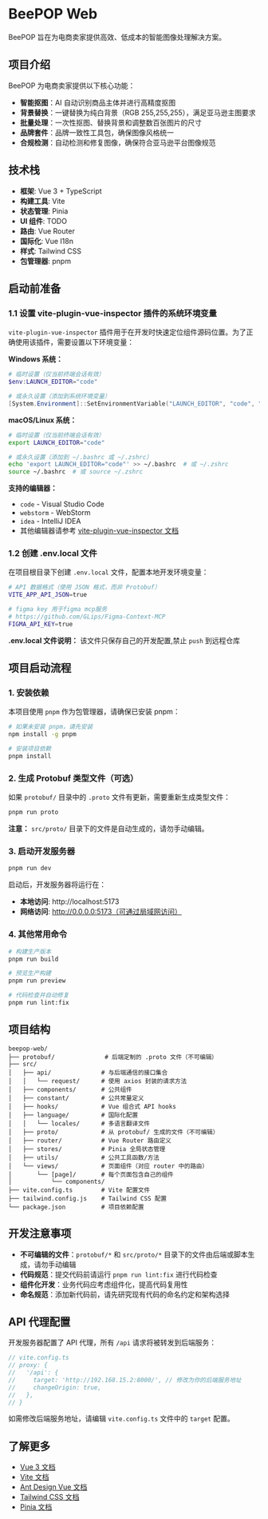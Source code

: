 # BeePOP Web

BeePOP 旨在为电商卖家提供高效、低成本的智能图像处理解决方案。

## 项目介绍

BeePOP 为电商卖家提供以下核心功能：

- **智能抠图**：AI 自动识别商品主体并进行高精度抠图
- **背景替换**：一键替换为纯白背景（RGB 255,255,255），满足亚马逊主图要求
- **批量处理**：一次性抠图、替换背景和调整数百张图片的尺寸
- **品牌套件**：品牌一致性工具包，确保图像风格统一
- **合规检测**：自动检测和修复图像，确保符合亚马逊平台图像规范

## 技术栈

- **框架**: Vue 3 + TypeScript
- **构建工具**: Vite
- **状态管理**: Pinia
- **UI 组件**: TODO
- **路由**: Vue Router
- **国际化**: Vue I18n
- **样式**: Tailwind CSS
- **包管理器**: pnpm

## 启动前准备

### 1.1 设置 vite-plugin-vue-inspector 插件的系统环境变量

`vite-plugin-vue-inspector` 插件用于在开发时快速定位组件源码位置。为了正确使用该插件，需要设置以下环境变量：

**Windows 系统：**

```powershell
# 临时设置（仅当前终端会话有效）
$env:LAUNCH_EDITOR="code"

# 或永久设置（添加到系统环境变量）
[System.Environment]::SetEnvironmentVariable("LAUNCH_EDITOR", "code", "User")
```

**macOS/Linux 系统：**

```bash
# 临时设置（仅当前终端会话有效）
export LAUNCH_EDITOR="code"

# 或永久设置（添加到 ~/.bashrc 或 ~/.zshrc）
echo 'export LAUNCH_EDITOR="code"' >> ~/.bashrc  # 或 ~/.zshrc
source ~/.bashrc  # 或 source ~/.zshrc
```

**支持的编辑器：**
- `code` - Visual Studio Code
- `webstorm` - WebStorm
- `idea` - IntelliJ IDEA
- 其他编辑器请参考 [vite-plugin-vue-inspector 文档](https://github.com/webfansplz/vite-plugin-vue-inspector)

### 1.2 创建 .env.local 文件

在项目根目录下创建 `.env.local` 文件，配置本地开发环境变量：

```bash
# API 数据格式（使用 JSON 格式，而非 Protobuf）
VITE_APP_API_JSON=true

# figma key 用于figma mcp服务
# https://github.com/GLips/Figma-Context-MCP
FIGMA_API_KEY=true
```

**.env.local 文件说明：**
该文件只保存自己的开发配置,禁止 `push` 到远程仓库

## 项目启动流程

### 1. 安装依赖

本项目使用 `pnpm` 作为包管理器，请确保已安装 pnpm：

```bash
# 如果未安装 pnpm，请先安装
npm install -g pnpm

# 安装项目依赖
pnpm install
```

### 2. 生成 Protobuf 类型文件（可选）

如果 `protobuf/` 目录中的 `.proto` 文件有更新，需要重新生成类型文件：

```bash
pnpm run proto
```

**注意：** `src/proto/` 目录下的文件是自动生成的，请勿手动编辑。

### 3. 启动开发服务器

```bash
pnpm run dev
```

启动后，开发服务器将运行在：
- **本地访问**: http://localhost:5173
- **网络访问**: http://0.0.0.0:5173（可通过局域网访问）

### 4. 其他常用命令

```bash
# 构建生产版本
pnpm run build

# 预览生产构建
pnpm run preview

# 代码检查并自动修复
pnpm run lint:fix
```

## 项目结构

```
beepop-web/
├── protobuf/              # 后端定制的 .proto 文件（不可编辑）
├── src/
│   ├── api/              # 与后端通信的接口集合
│   │   └── request/      # 使用 axios 封装的请求方法
│   ├── components/       # 公共组件
│   ├── constant/         # 公共常量定义
│   ├── hooks/            # Vue 组合式 API hooks
│   ├── language/         # 国际化配置
│   │   └── locales/      # 多语言翻译文件
│   ├── proto/            # 从 protobuf/ 生成的文件（不可编辑）
│   ├── router/           # Vue Router 路由定义
│   ├── stores/           # Pinia 全局状态管理
│   ├── utils/            # 公共工具函数/方法
│   └── views/            # 页面组件（对应 router 中的路由）
│       └── [page]/       # 每个页面包含自己的组件
│           └── components/
├── vite.config.ts        # Vite 配置文件
├── tailwind.config.js    # Tailwind CSS 配置
└── package.json          # 项目依赖配置
```

## 开发注意事项

- **不可编辑的文件**：`protobuf/*` 和 `src/proto/*` 目录下的文件由后端或脚本生成，请勿手动编辑
- **代码规范**：提交代码前请运行 `pnpm run lint:fix` 进行代码检查
- **组件化开发**：业务代码应考虑组件化，提高代码复用性
- **命名规范**：添加新代码前，请先研究现有代码的命名约定和架构选择

## API 代理配置

开发服务器配置了 API 代理，所有 `/api` 请求将被转发到后端服务：

```javascript
// vite.config.ts
// proxy: {
//   '/api': {
//     target: 'http://192.168.15.2:8000/', // 修改为你的后端服务地址
//     changeOrigin: true,
//   },
// }
```

如需修改后端服务地址，请编辑 `vite.config.ts` 文件中的 `target` 配置。

## 了解更多

- [Vue 3 文档](https://vuejs.org/)
- [Vite 文档](https://vitejs.dev/)
- [Ant Design Vue 文档](https://antdv.com/)
- [Tailwind CSS 文档](https://tailwindcss.com/)
- [Pinia 文档](https://pinia.vuejs.org/)
